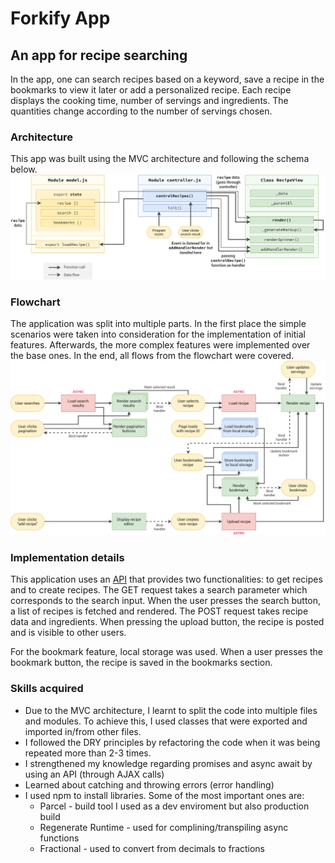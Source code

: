 # Forkify App

## An app for recipe searching

In the app, one can search recipes based on a keyword, save a recipe in the bookmarks to view it later or add a personalized recipe. Each recipe displays the cooking time, number of servings and ingredients. The quantities change according to the number of servings chosen.

### Architecture

This app was built using the MVC architecture and following the schema below.
![img of architecture](/forkify-architecture-recipe-loading.png)

### Flowchart

The application was split into multiple parts. In the first place the simple scenarios were taken into consideration for the implementation of initial features. Afterwards, the more complex features were implemented over the base ones. In the end, all flows from the flowchart were covered.
![img of flowchart](forkify-flowchart-part-3.png)

### Implementation details

This application uses an [API](https://forkify-api.herokuapp.com/v2) that provides two functionalities: to get recipes and to create recipes. The GET request takes a search parameter which corresponds to the search input. When the user presses the search button, a list of recipes is fetched and rendered. The POST request takes recipe data and ingredients. When pressing the upload button, the recipe is posted and is visible to other users.

For the bookmark feature, local storage was used. When a user presses the bookmark button, the recipe is saved in the bookmarks section.

### Skills acquired

- Due to the MVC architecture, I learnt to split the code into multiple files and modules. To achieve this, I used classes that were exported and imported in/from other files.
- I followed the DRY principles by refactoring the code when it was being repeated more than 2-3 times.
- I strengthened my knowledge regarding promises and async await by using an API (through AJAX calls)
- Learned about catching and throwing errors (error handling)
- I used npm to install libraries. Some of the most important ones are:
  - Parcel - build tool I used as a dev enviroment but also production build
  - Regenerate Runtime - used for complining/transpiling async functions
  - Fractional - used to convert from decimals to fractions
